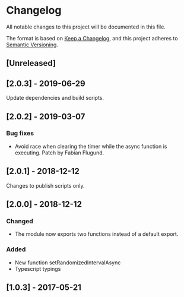 # Changelog

All notable changes to this project will be documented in this file.

The format is based on [Keep a Changelog](https://keepachangelog.com/en/1.0.0/),
and this project adheres to [Semantic Versioning](https://semver.org/spec/v2.0.0.html).

## [Unreleased]

## [2.0.3] - 2019-06-29

Update dependencies and build scripts.

## [2.0.2] - 2019-03-07

### Bug fixes

- Avoid race when clearing the timer while the async function is executing. Patch by Fabian Flugund.

## [2.0.1] - 2018-12-12

Changes to publish scripts only.

## [2.0.0] - 2018-12-12

### Changed

-   The module now exports two functions instead of a default export.

### Added

-   New function setRandomizedIntervalAsync
-   Typescript typings

## [1.0.3] - 2017-05-21
